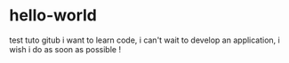 # hello-world
test tuto gitub
i want to learn code, i can't wait to develop an application, i wish i do as soon as possible !
